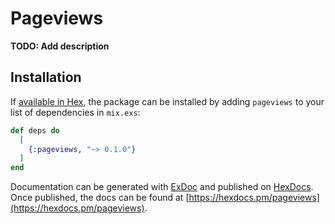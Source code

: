 # Pageviews

**TODO: Add description**

## Installation

If [available in Hex](https://hex.pm/docs/publish), the package can be installed
by adding `pageviews` to your list of dependencies in `mix.exs`:

```elixir
def deps do
  [
    {:pageviews, "~> 0.1.0"}
  ]
end
```

Documentation can be generated with [ExDoc](https://github.com/elixir-lang/ex_doc)
and published on [HexDocs](https://hexdocs.pm). Once published, the docs can
be found at [https://hexdocs.pm/pageviews](https://hexdocs.pm/pageviews).


